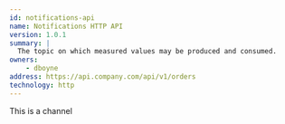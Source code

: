 ```yaml
---
id: notifications-api
name: Notifications HTTP API
version: 1.0.1
summary: |
  The topic on which measured values may be produced and consumed.
owners:
    - dboyne
address: https://api.company.com/api/v1/orders
technology: http
---
```


This is a channel